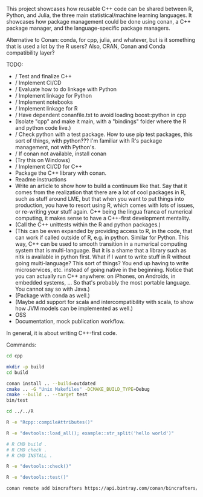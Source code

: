 This project showcases how reusable C++ code can be shared between R, Python, and Julia, the three
main statistical/machine learning languages. It showcases how package management could be done
using conan, a C++ package manager, and the language-specific package managers.

Alternative to Conan: conda, for cpp, julia, and whatever, but is it something that is used
a lot by the R users? Also, CRAN, Conan and Conda compatibility layer?

TODO:

- / Test and finalize C++
- / Implement CI/CD
- / Evaluate how to do linkage with Python
- / Implement linkage for Python
- / Implement notebooks
- / Implement linkage for R
- / Have dependent conanfile.txt to avoid loading boost::python in cpp
- (Isolate "cpp" and make it main, with a "bindings" folder where the R and python code live.)
- / Check python with a test package. How to use pip test packages, this sort of things, with python???
  I'm familiar with R's package management, not with Python's.
- / If conan not available, install conan
- (Try this on Windows)
- / Implement CI/CD for C++
- Package the C++ library with conan.
- Readme instructions
- Write an article to show how to build a continuum like that. Say that it comes
  from the realization that there are a lot of cool packages in R, such as stuff around
  LME, but that when you want to put things into production, you have to resort
  using R, which comes with lots of issues, or re-writing your stuff again. C++ being
  the lingua franca of numerical computing, it makes sense to have a C++-first
  development mentality.
- (Call the C++ unittests within the R and python packages.)
- (This can be even expanded by providing access to R, in the code, that can work if
  called outside of R, e.g. in python. Similar for Python. This way, C++ can be
  used to smooth transition in a numerical computing system that is multi-language.
  But it is a shame that a library such as nltk is available in python first. What
  if I want to write stuff in R without going multi-language? This sort of things?
  You end up having to write microservices, etc. instead of going native in the beginning.
  Notice that you can actually run C++ anywhere: on iPhones, on Androids, in embedded systems, ...
  So that's probably the most portable language. You cannot say so with Java.)
- (Package with conda as well.)
- (Maybe add support for scala and intercompatibility with scala, to show how
  JVM models can be implemented as well.)
- OSS
- Documentation, mock publication workflow.

In general, it is about writing C++-first code.

Commands:

```bash
cd cpp

mkdir -p build
cd build

conan install .. --build=outdated
cmake .. -G "Unix Makefiles" -DCMAKE_BUILD_TYPE=Debug
cmake --build .. --target test
bin/test

cd ../../R

R -e "Rcpp::compileAttributes()"

R -e "devtools::load_all(); example::str_split('hello world')"

# R CMD build .
# R CMD check .
# R CMD INSTALL .

R -e "devtools::check()"

R -e "devtools::test()"

conan remote add bincrafters https://api.bintray.com/conan/bincrafters/public-conan
```
